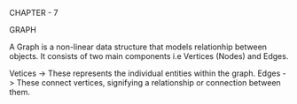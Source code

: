 CHAPTER - 7

GRAPH

A Graph is a non-linear data structure that models relationhip between objects. It consists of two main components i.e Vertices (Nodes) and Edges.

Vetices -> These represents the individual entities within the graph.
Edges -> These connect vertices, signifying a relationship or connection between them.
